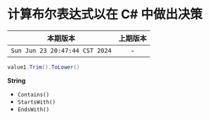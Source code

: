 # 计算布尔表达式以在 C# 中做出决策

|本期版本|上期版本
|:---:|:---:
`Sun Jun 23 20:47:44 CST 2024` | -

```c#
value1.Trim().ToLower()
```

**String**

* `Contains()`
* `StartsWith()`
* `EndsWith()`